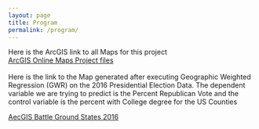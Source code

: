```yaml
---
layout: page
title: Program
permalink: /program/
---
```

Here is the ArcGIS link to all Maps for this project
<br>
[ArcGIS Online Maps Project files](https://edgarjarguello.maps.arcgis.com/home/webmap/viewer.html?webmap=14132882995940afa0468b12e0417833)
<br>
<br>
Here is the link to the Map generated after executing Geographic Weighted Regression (GWR)
on the 2016 Presidential Election Data.  The dependent variable we are trying to predict is
the Percent Republican Vote and the control variable is the percent with College degree for the 
US Counties

[AecGIS Battle Ground States 2016](https://arcg.is/1bq9XO)
			